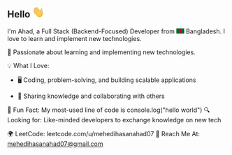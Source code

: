 ## Hello <img src="assets/hello.gif" width="28px" alt="hi">

I'm Ahad, a Full Stack (Backend-Focused) Developer from <img src="assets/bangladesh.png" width="18"/> Bangladesh. I love to learn and implement new technologies.

🚀 Passionate about learning and implementing new technologies.

💡 What I Love:

- 🖥️ Coding, problem-solving, and building scalable applications

- 🤝 Sharing knowledge and collaborating with others

📌 Fun Fact: My most-used line of code is console.log("hello world")
🔍 Looking for: Like-minded developers to exchange knowledge on new tech

🌍 LeetCode: leetcode.com/u/mehedihasanahad07
📧 Reach Me At: mehedihasanahad07@gmail.com
